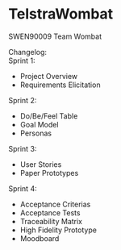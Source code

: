 # TelstraWombat
SWEN90009 Team Wombat

Changelog:  
Sprint 1:
- Project Overview
- Requirements Elicitation

Sprint 2:
- Do/Be/Feel Table
- Goal Model
- Personas

Sprint 3:
 - User Stories
 - Paper Prototypes

Sprint 4:
 - Acceptance Criterias
 - Acceptance Tests
 - Traceability Matrix
 - High Fidelity Prototype
 - Moodboard
